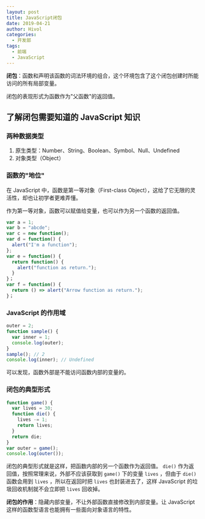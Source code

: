 ```yaml
---
layout: post
title: JavaScript闭包
date: 2019-04-21
author: Hivol
categories:
  - 开发部
tags:
  - 前端
  - JavaScript
---
```


**闭包**：函数和声明该函数的词法环境的组合，这个环境包含了这个闭包创建时所能访问的所有局部变量。

闭包的表现形式为函数作为"父函数"的返回值。

## 了解闭包需要知道的 JavaScript 知识

### 两种数据类型

1. 原生类型：Number、String、Boolean、Symbol、Null、Undefined
2. 对象类型（Object）

### 函数的"地位"

在 JavaScript 中，函数是第一等对象（First-class Object），这给了它无限的灵活性，却也让初学者更难弄懂。

作为第一等对象，函数可以赋值给变量，也可以作为另一个函数的返回值。

```javascript
var a = 1;
var b = "abcde";
var c = new function();
var d = function() {
  alert("I'm a function");
};
var e = function() {
  return function() {
    alert("function as return.");
  }
}；
var f = function() {
  return () => alert("Arrow function as return.");
}；
```

### JavaScript 的作用域

```javascript
outer = 2;
function sample() {
  var inner = 1;
  console.log(outer);
}
sample(); // 2
console.log(inner); // Undefined
```

可以发现，函数外部是不能访问函数内部的变量的。

### 闭包的典型形式

```javascript
function game() {
  var lives = 30;
  function die() {
    lives -= 1;
    return lives;
  }
  return die;
}
var outer = game();
console.log(outer());
```

闭包的典型形式就是这样，把函数内部的另一个函数作为返回值。 `die()` 作为返回值，按照常理来说，外部不应该获取到 `game()` 下的变量 `lives` ，但由于 `die()` 函数会用到 `lives` ，所以在返回时把 `lives` 也封装进去了，这样 JavaScript 的垃圾回收机制就不会立即把 `lives` 回收掉。

**闭包的作用**：隐藏内部变量，不让外部函数直接修改到内部变量。让 JavaScript 这样的函数型语言也能拥有一些面向对象语言的特性。
